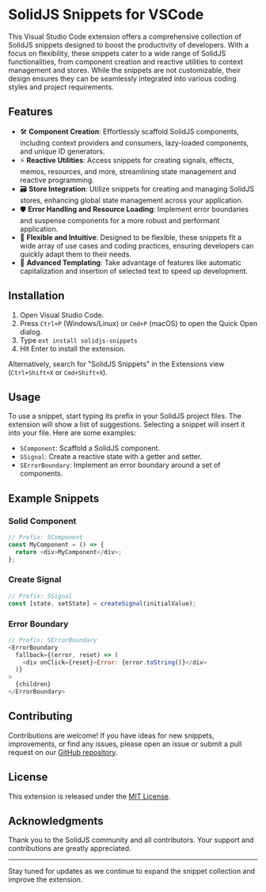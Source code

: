 # SolidJS Snippets for VSCode

This Visual Studio Code extension offers a comprehensive collection of SolidJS snippets designed to boost the productivity of developers. With a focus on flexibility, these snippets cater to a wide range of SolidJS functionalities, from component creation and reactive utilities to context management and stores. While the snippets are not customizable, their design ensures they can be seamlessly integrated into various coding styles and project requirements.

## Features

- 🛠️ **Component Creation**: Effortlessly scaffold SolidJS components, including context providers and consumers, lazy-loaded components, and unique ID generators.
- ⚡ **Reactive Utilities**: Access snippets for creating signals, effects, memos, resources, and more, streamlining state management and reactive programming.
- 🗃️ **Store Integration**: Utilize snippets for creating and managing SolidJS stores, enhancing global state management across your application.
- 🛡️ **Error Handling and Resource Loading**: Implement error boundaries and suspense components for a more robust and performant application.
- 🌟 **Flexible and Intuitive**: Designed to be flexible, these snippets fit a wide array of use cases and coding practices, ensuring developers can quickly adapt them to their needs.
- 🚀 **Advanced Templating**: Take advantage of features like automatic capitalization and insertion of selected text to speed up development.

## Installation

1. Open Visual Studio Code.
2. Press `Ctrl+P` (Windows/Linux) or `Cmd+P` (macOS) to open the Quick Open dialog.
3. Type `ext install solidjs-snippets`
4. Hit Enter to install the extension.

Alternatively, search for "SolidJS Snippets" in the Extensions view (`Ctrl+Shift+X` or `Cmd+Shift+X`).

## Usage

To use a snippet, start typing its prefix in your SolidJS project files. The extension will show a list of suggestions. Selecting a snippet will insert it into your file. Here are some examples:

- `SComponent`: Scaffold a SolidJS component.
- `SSignal`: Create a reactive state with a getter and setter.
- `SErrorBoundary`: Implement an error boundary around a set of components.

## Example Snippets

### Solid Component

```js
// Prefix: SComponent
const MyComponent = () => {
  return <div>MyComponent</div>;
};
```

### Create Signal

```js
// Prefix: SSignal
const [state, setState] = createSignal(initialValue);
```

### Error Boundary

```js
// Prefix: SErrorBoundary
<ErrorBoundary
  fallback={(error, reset) => (
    <div onClick={reset}>Error: {error.toString()}</div>
  )}
>
  {children}
</ErrorBoundary>
```

## Contributing

Contributions are welcome! If you have ideas for new snippets, improvements, or find any issues, please open an issue or submit a pull request on our [GitHub repository](#).

## License

This extension is released under the [MIT License](LICENSE).

## Acknowledgments

Thank you to the SolidJS community and all contributors. Your support and contributions are greatly appreciated.

---

Stay tuned for updates as we continue to expand the snippet collection and improve the extension.
